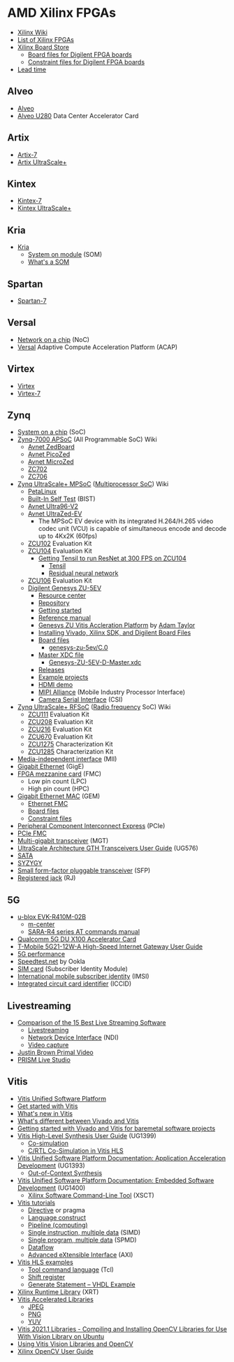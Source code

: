 # AMD Xilinx FPGAs
* [Xilinx Wiki](https://xilinx-wiki.atlassian.net/wiki/spaces/A/overview)
* [List of Xilinx FPGAs](https://en.wikipedia.org/wiki/List_of_Xilinx_FPGAs)
* [Xilinx Board Store](https://github.com/Xilinx/XilinxBoardStore)
  * [Board files for Digilent FPGA boards](https://github.com/Digilent/vivado-boards)
  * [Constraint files for Digilent FPGA boards](https://github.com/Digilent/digilent-xdc)
* [Lead time](https://en.wikipedia.org/wiki/Lead_time)
## Alveo
* [Alveo](https://www.xilinx.com/products/boards-and-kits/alveo.html)
* [Alveo U280](https://www.xilinx.com/products/boards-and-kits/alveo/u280.html) Data Center Accelerator Card
## Artix
* [Artix-7](https://www.xilinx.com/products/silicon-devices/fpga/artix-7.html)
* [Artix UltraScale+](https://www.xilinx.com/products/silicon-devices/fpga/artix-ultrascale-plus.html)
## Kintex
* [Kintex-7](https://www.xilinx.com/products/silicon-devices/fpga/kintex-7.html)
* [Kintex UltraScale+](https://www.xilinx.com/products/silicon-devices/fpga/kintex-ultrascale-plus.html)
## Kria
* [Kria](https://www.xilinx.com/products/som/kria.html)
  * [System on module](https://en.wikipedia.org/wiki/System_on_module) (SOM)
  * [What's a SOM](https://www.xilinx.com/products/som/what-is-a-som.html)
## Spartan
* [Spartan-7](https://www.xilinx.com/products/silicon-devices/fpga/spartan-7.html)
## Versal
* [Network on a chip](https://en.wikipedia.org/wiki/Network_on_a_chip) (NoC)
* [Versal](https://www.xilinx.com/products/silicon-devices/acap/versal.html) Adaptive Compute Acceleration Platform (ACAP)
## Virtex
* [Virtex](https://en.wikipedia.org/wiki/Virtex_(FPGA))
* [Virtex-7](https://www.xilinx.com/products/silicon-devices/fpga/virtex-7.html)
## Zynq
* [System on a chip](https://en.wikipedia.org/wiki/System_on_a_chip) (SoC)
* [Zynq-7000 APSoC](https://xilinx-wiki.atlassian.net/wiki/spaces/A/pages/189530183/Zynq-7000) (All Programmable SoC) Wiki
  * [Avnet ZedBoard](https://www.avnet.com/wps/portal/us/products/avnet-boards/avnet-board-families/zedboard/)
  * [Avnet PicoZed](https://www.avnet.com/wps/portal/us/products/avnet-boards/avnet-board-families/picozed/)
  * [Avnet MicroZed](https://www.avnet.com/wps/portal/us/products/avnet-boards/avnet-board-families/microzed/)
  * [ZC702](https://www.xilinx.com/products/boards-and-kits/ek-z7-zc702-g.html)
  * [ZC706](https://www.xilinx.com/products/boards-and-kits/ek-z7-zc706-g.html)
* [Zynq UltraScale+ MPSoC](https://xilinx-wiki.atlassian.net/wiki/spaces/A/pages/444006775/Zynq+UltraScale+MPSoC) ([Multiprocessor SoC](https://en.wikipedia.org/wiki/Multiprocessor_system_on_a_chip)) Wiki
  * [PetaLinux](https://xilinx-wiki.atlassian.net/wiki/spaces/A/pages/18842250/PetaLinux)
  * [Built-In Self Test](https://xilinx-wiki.atlassian.net/wiki/spaces/A/pages/1544716298/Zynq+Ultrascale+MPSOC+BIST+and+SCUI+Guide) (BIST)
  * [Avnet Ultra96-V2](https://www.avnet.com/wps/portal/us/products/avnet-boards/avnet-board-families/ultra96-v2/)
  * [Avnet UltraZed-EV](https://www.avnet.com/wps/portal/us/products/avnet-boards/avnet-board-families/ultrazed/)
    * The MPSoC EV device with its integrated H.264/H.265 video codec unit (VCU) is capable of simultaneous encode and decode up to 4Kx2K (60fps)
  * [ZCU102](https://www.xilinx.com/products/boards-and-kits/ek-u1-zcu102-g.html) Evaluation Kit
  * [ZCU104](https://www.xilinx.com/products/boards-and-kits/zcu104.html) Evaluation Kit
    * [Getting Tensil to run ResNet at 300 FPS on ZCU104](https://www.hackster.io/petrohi/getting-tensil-to-run-resnet-at-300-fps-on-zcu104-2922eb)
      * [Tensil](https://www.tensil.ai/)
      * [Residual neural network](https://en.wikipedia.org/wiki/Residual_neural_network)
  * [ZCU106](https://www.xilinx.com/products/boards-and-kits/zcu106.html) Evaluation Kit
  * [Digilent Genesys ZU-5EV](https://digilent.com/shop/genesys-zu-zynq-ultrascale-mpsoc-development-board/)
    * [Resource center](https://digilent.com/reference/programmable-logic/genesys-zu/start)
    * [Repository](https://github.com/Digilent/genesys-zu)
    * [Getting started](https://digilent.com/reference/programmable-logic/genesys-zu/getting-started)
    * [Reference manual](https://digilent.com/reference/programmable-logic/genesys-zu/reference-manual)
    * [Genesys ZU Vitis Accleration Platform](https://www.hackster.io/adam-taylor/genesys-zu-vitis-accleration-platform-2e86d4) by [Adam Taylor](https://www.hackster.io/adam-taylor)
    * [Installing Vivado, Xilinx SDK, and Digilent Board Files](https://digilent.com/reference/programmable-logic/guides/installing-vivado-and-sdk)
    * [Board files](https://github.com/Digilent/vivado-boards/tree/master/new/board_files/genesys-zu-5ev/C.0)
      * [genesys-zu-5ev/C.0](/Xilinx/genesys-zu-5ev/C.0)
    * [Master XDC file](https://github.com/Digilent/digilent-xdc/blob/master/Genesys-ZU-5EV-D-Master.xdc)
      * [Genesys-ZU-5EV-D-Master.xdc](/Xilinx/Genesys-ZU-5EV-D-Master.xdc)
    * [Releases](https://github.com/Digilent/Genesys-ZU/releases)
    * [Example projects](https://digilent.com/reference/programmable-logic/genesys-zu/demos/start)
    * [HDMI demo](https://digilent.com/reference/programmable-logic/genesys-zu/demos/hdmi)
    * [MIPI Alliance](https://en.wikipedia.org/wiki/MIPI_Alliance) (Mobile Industry Processor Interface)
    * [Camera Serial Interface](https://en.wikipedia.org/wiki/Camera_Serial_Interface) (CSI)
* [Zynq UltraScale+ RFSoC](https://xilinx-wiki.atlassian.net/wiki/spaces/A/pages/189530203/Zynq+UltraScale+RFSoC) ([Radio frequency](https://en.wikipedia.org/wiki/Radio_frequency) SoC) Wiki
  * [ZCU111](https://www.xilinx.com/products/boards-and-kits/zcu111.html) Evaluation Kit
  * [ZCU208](https://www.xilinx.com/products/boards-and-kits/zcu208.html) Evaluation Kit
  * [ZCU216](https://www.xilinx.com/products/boards-and-kits/zcu216.html) Evaluation Kit
  * [ZCU670](https://www.xilinx.com/products/boards-and-kits/zcu670.html) Evaluation Kit
  * [ZCU1275](https://www.xilinx.com/products/boards-and-kits/zcu1275.html) Characterization Kit
  * [ZCU1285](https://www.xilinx.com/products/boards-and-kits/zcu1285.html) Characterization Kit
* [Media-independent interface](https://en.wikipedia.org/wiki/Media-independent_interface) (MII)
* [Gigabit Ethernet](https://en.wikipedia.org/wiki/Gigabit_Ethernet) (GigE)
* [FPGA mezzanine card](https://www.xilinx.com/products/boards-and-kits/fmc-cards.html) (FMC)
  * Low pin count (LPC)
  * High pin count (HPC)
* [Gigabit Ethernet MAC](https://xilinx-wiki.atlassian.net/wiki/spaces/A/pages/478937213/MPSoC+PS+and+PL+Ethernet+Example+Projects) (GEM)
  * [Ethernet FMC](https://ethernetfmc.com/)
  * [Board files](https://github.com/fpgadeveloper/ethernet-fmc-zynq-gem/tree/master/Vivado/boards/board_files)
  * [Constraint files](https://github.com/fpgadeveloper/ethernet-fmc-zynq-gem/tree/master/Vivado/src/constraints)
* [Peripheral Component Interconnect Express](https://en.wikipedia.org/wiki/PCI_Express) (PCIe)
* [PCIe FMC](https://www.xilinx.com/products/boards-and-kits/1-mbtpko.html)
* [Multi-gigabit transceiver](https://en.wikipedia.org/wiki/Multi-gigabit_transceiver) (MGT)
* [UltraScale Architecture GTH Transceivers User Guide](https://docs.xilinx.com/v/u/en-US/ug576-ultrascale-gth-transceivers) (UG576)
* [SATA](https://en.wikipedia.org/wiki/Serial_ATA)
* [SYZYGY](https://syzygyfpga.io/)
* [Small form-factor pluggable transceiver](https://en.wikipedia.org/wiki/Small_form-factor_pluggable_transceiver) (SFP)
* [Registered jack](https://en.wikipedia.org/wiki/Registered_jack) (RJ)
## 5G
* [u-blox EVK-R410M-02B](https://www.u-blox.com/en/product/evk-r4)
  * [m-center](https://www.u-blox.com/en/product/m-center)
  * [SARA-R4 series AT commands manual](https://content.u-blox.com/sites/default/files/SARA-R4_ATCommands_UBX-17003787.pdf)
* [Qualcomm 5G DU X100 Accelerator Card](https://www.qualcomm.com/news/releases/2021/06/qualcomm-introduces-new-5g-distributed-unit-accelerator-card-drive-global)
* [T-Mobile 5G21-12W-A High-Speed Internet Gateway User Guide](https://www.t-mobile.com/support/public-files/attachments/T-Mobile%20High-Speed%20Internet%20Gateway%20End%20User%20Guide.pdf)
* [5G performance](https://www.t-mobile.com/news/network/t-mobile-dominates-in-new-5g-studies-and-advances-5g-with-carrier-aggregation)
* [Speedtest.net](https://en.wikipedia.org/wiki/Speedtest.net) by Ookla
* [SIM card](https://en.wikipedia.org/wiki/SIM_card) (Subscriber Identity Module)
* [International mobile subscriber identity](https://en.wikipedia.org/wiki/International_mobile_subscriber_identity) (IMSI)
* [Integrated circuit card identifier](https://en.wikipedia.org/wiki/SIM_card#ICCID) (ICCID)
## Livestreaming
* [Comparison of the 15 Best Live Streaming Software](https://www.dacast.com/blog/live-broadcasting-software/)
  * [Livestreaming](https://en.wikipedia.org/wiki/Livestreaming)
  * [Network Device Interface](https://en.wikipedia.org/wiki/Network_Device_Interface) (NDI)
  * [Video capture](https://en.wikipedia.org/wiki/Video_capture)
* [Justin Brown Primal Video](https://www.youtube.com/c/Primalvideo/videos)
* [PRISM Live Studio](https://prismlive.com/)
## Vitis
* [Vitis Unified Software Platform](https://www.xilinx.com/products/design-tools/vitis/vitis-platform.html)
* [Get started with Vitis](https://www.xilinx.com/developer/products/vitis.html)
* [What's new in Vitis](https://www.xilinx.com/products/design-tools/vitis/vitis-whats-new.html)
* [What's different between Vivado and Vitis](https://digilent.com/blog/whats-different-between-vivado-and-vitis/)
* [Getting started with Vivado and Vitis for baremetal software projects](https://digilent.com/reference/programmable-logic/guides/getting-started-with-ipi)
* [Vitis High-Level Synthesis User Guide](https://docs.xilinx.com/r/en-US/ug1399-vitis-hls/Getting-Started-with-Vitis-HLS) (UG1399)
  * [Co-simulation](https://en.wikipedia.org/wiki/Co-simulation)
  * [C/RTL Co-Simulation in Vitis HLS](https://docs.xilinx.com/r/en-US/ug1399-vitis-hls/C/RTL-Co-Simulation-in-Vitis-HLS)
* [Vitis Unified Software Platform Documentation: Application Acceleration Development](https://docs.xilinx.com/r/en-US/ug1393-vitis-application-acceleration/Getting-Started-with-Vitis) (UG1393)
  * [Out-of-Context Synthesis](https://docs.xilinx.com/r/en-US/ug1393-vitis-application-acceleration/Out-of-Context-Synthesis)
* [Vitis Unified Software Platform Documentation: Embedded Software Development](https://docs.xilinx.com/r/en-US/ug1400-vitis-embedded) (UG1400)
  * [Xilinx Software Command-Line Tool](https://docs.xilinx.com/r/en-US/ug1400-vitis-embedded/Xilinx-Software-Command-Line-Tool) (XSCT)
* [Vitis tutorials](https://github.com/Xilinx/Vitis-Tutorials)
  * [Directive](https://en.wikipedia.org/wiki/Directive_(programming)) or pragma
  * [Language construct](https://en.wikipedia.org/wiki/Language_construct)  
  * [Pipeline (computing)](https://en.wikipedia.org/wiki/Pipeline_(computing))
  * [Single instruction, multiple data](https://en.wikipedia.org/wiki/Single_instruction,_multiple_data) (SIMD)
  * [Single program, multiple data](https://en.wikipedia.org/wiki/Single_program,_multiple_data) (SPMD)
  * [Dataflow](https://en.wikipedia.org/wiki/Dataflow)
  * [Advanced eXtensible Interface](https://en.wikipedia.org/wiki/Advanced_eXtensible_Interface) (AXI)
* [Vitis HLS examples](https://github.com/Xilinx/Vitis-HLS-Introductory-Examples)
  * [Tool command language](https://vhdlwhiz.com/why-you-need-to-learn-tcl/) (Tcl)
  * [Shift register](https://en.wikipedia.org/wiki/Shift_register)
  * [Generate Statement – VHDL Example](https://nandland.com/generate/)
* [Xilinx Runtime Library](https://www.xilinx.com/products/design-tools/vitis/xrt.html) (XRT)
* [Vitis Accelerated Libraries](https://github.com/Xilinx/Vitis_Libraries)
  * [JPEG](https://en.wikipedia.org/wiki/JPEG)
  * [PNG](https://en.wikipedia.org/wiki/Portable_Network_Graphics)
  * [YUV](https://en.wikipedia.org/wiki/YUV)
* [Vitis 2021.1 Libraries - Compiling and Installing OpenCV Libraries for Use With Vision Library on Ubuntu](https://support.xilinx.com/s/article/Vitis-2021-1-Libraries-Compiling-and-Installing-OpenCV)
* [Using Vitis Vision Libraries and OpenCV](https://support.xilinx.com/s/question/0D52E00006hpOJESA2/using-vitis-vision-libraries-and-opencv)
* [Xilinx OpenCV User Guide](https://docs.xilinx.com/v/u/en-US/ug1233-xilinx-opencv-user-guide)
